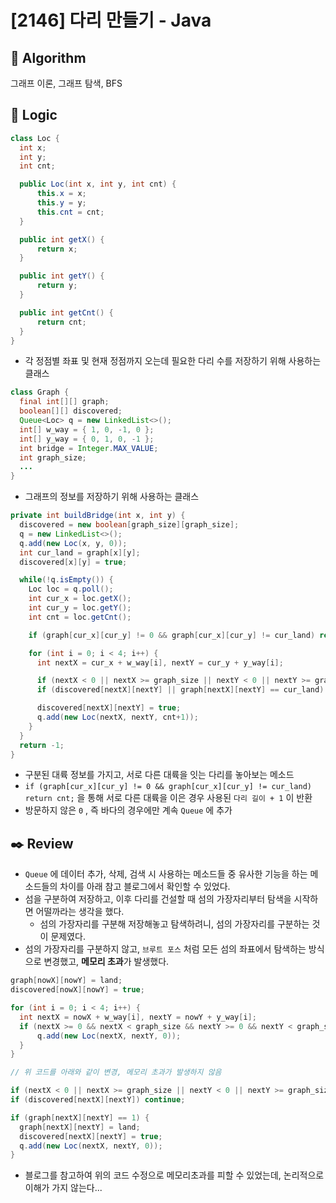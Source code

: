 # [2146] 다리 만들기 - Java

## :pushpin: **Algorithm**

그래프 이론, 그래프 탐색, BFS

## :round_pushpin: **Logic**

```java
class Loc {
  int x;
  int y;
  int cnt;

  public Loc(int x, int y, int cnt) {
      this.x = x;
      this.y = y;
      this.cnt = cnt;
  }

  public int getX() {
      return x;
  }

  public int getY() {
      return y;
  }

  public int getCnt() {
      return cnt;
  }
}
```

- 각 정점별 좌표 및 현재 정점까지 오는데 필요한 다리 수를 저장하기 위해 사용하는 클래스

```java
class Graph {
  final int[][] graph;
  boolean[][] discovered;
  Queue<Loc> q = new LinkedList<>();
  int[] w_way = { 1, 0, -1, 0 };
  int[] y_way = { 0, 1, 0, -1 };
  int bridge = Integer.MAX_VALUE;
  int graph_size;
  ...
}
```

- 그래프의 정보를 저장하기 위해 사용하는 클래스

```java
private int buildBridge(int x, int y) {
  discovered = new boolean[graph_size][graph_size];
  q = new LinkedList<>();
  q.add(new Loc(x, y, 0));
  int cur_land = graph[x][y];
  discovered[x][y] = true;

  while(!q.isEmpty()) {
    Loc loc = q.poll();
    int cur_x = loc.getX();
    int cur_y = loc.getY();
    int cnt = loc.getCnt();

    if (graph[cur_x][cur_y] != 0 && graph[cur_x][cur_y] != cur_land) return cnt;

    for (int i = 0; i < 4; i++) {
      int nextX = cur_x + w_way[i], nextY = cur_y + y_way[i];

      if (nextX < 0 || nextX >= graph_size || nextY < 0 || nextY >= graph_size) continue;
      if (discovered[nextX][nextY] || graph[nextX][nextY] == cur_land) continue;

      discovered[nextX][nextY] = true;
      q.add(new Loc(nextX, nextY, cnt+1));
    }
  }
  return -1;
}
```

- 구분된 대륙 정보를 가지고, 서로 다른 대륙을 잇는 다리를 놓아보는 메소드
- `if (graph[cur_x][cur_y] != 0 && graph[cur_x][cur_y] != cur_land) return cnt;` 을 통해 서로 다른 대륙을 이은 경우 사용된 `다리 길이 + 1` 이 반환
- 방문하지 않은 `0` , 즉 바다의 경우에만 계속 `Queue` 에 추가 

## :black_nib: **Review**

- `Queue` 에 데이터 추가, 삭제, 검색 시 사용하는 메소드들 중 유사한 기능을 하는 메소드들의 차이를 아래 참고 블로그에서 확인할 수 있었다.
- 섬을 구분하여 저장하고, 이후 다리를 건설할 때 섬의 가장자리부터 탐색을 시작하면 어떨까라는 생각을 했다.
  - 섬의 가장자리를 구분해 저장해놓고 탐색하려니, 섬의 가장자리를 구분하는 것이 문제였다.
- 섬의 가장자리를 구분하지 않고, `브루트 포스` 처럼 모든 섬의 좌표에서 탐색하는 방식으로 변경했고, **메모리 초과**가 발생했다.

```java
graph[nowX][nowY] = land;
discovered[nowX][nowY] = true;

for (int i = 0; i < 4; i++) {
  int nextX = nowX + w_way[i], nextY = nowY + y_way[i];
  if (nextX >= 0 && nextX < graph_size && nextY >= 0 && nextY < graph_size && graph[nextX][nextY] == 1 && !discovered[nextX][nextY]) {
      q.add(new Loc(nextX, nextY, 0));
  }
}

// 위 코드를 아래와 같이 변경, 메모리 초과가 발생하지 않음

if (nextX < 0 || nextX >= graph_size || nextY < 0 || nextY >= graph_size) continue;
if (discovered[nextX][nextY]) continue;

if (graph[nextX][nextY] == 1) {
  graph[nextX][nextY] = land;
  discovered[nextX][nextY] = true;
  q.add(new Loc(nextX, nextY, 0));
}
```

- 블로그를 참고하여 위의 코드 수정으로 메모리초과를 피할 수 있었는데, 논리적으로 이해가 가지 않는다...